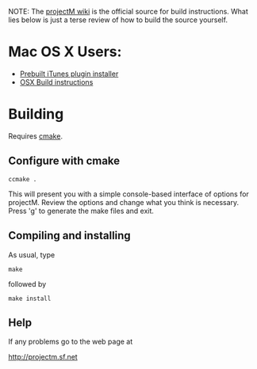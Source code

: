 NOTE: The [projectM wiki](http://projectm.wiki.sourceforge.net) is the official source for build instructions. What lies below is just a terse review of how to build the source yourself.

# Mac OS X Users:
* [Prebuilt iTunes plugin installer](https://github.com/revmischa/projectm/releases)
* [OSX Build instructions](BUILDING_OSX.txt)

# Building

Requires [cmake](https://cmake.org/download/).

## Configure with cmake
`ccmake .`

This will present you with a simple console-based interface of options for projectM. Review the options and change what you think is necessary. Press 'g' to generate the make files and exit.

## Compiling and installing 

As usual, type 

`make`

followed by 

`make install`


## Help

If any problems go to the web page at 

http://projectm.sf.net 




